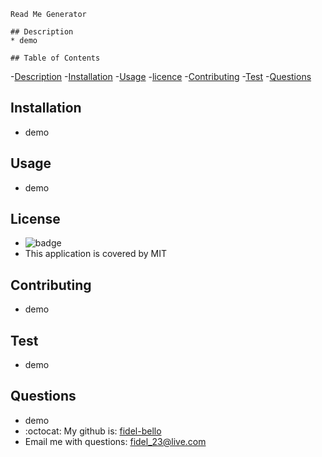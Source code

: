 
    Read Me Generator
    
    ## Description
    * demo

    ## Table of Contents
   -[Description](#Description)
   -[Installation](#Installation)
   -[Usage](#Usage)
   -[licence](#License)
   -[Contributing](#Contributing)
   -[Test](#Test)
   -[Questions](#Questions)
   
 

   ## Installation
   * demo 

   ## Usage 
   * demo

   ## License
   * ![badge](https://img.shields.io/badge/license-MIT-brightgreen)
   * This application is covered by MIT

   ## Contributing
   * demo 

   ## Test
   * demo 

   ## Questions
   * demo
   * :octocat: My github is: [fidel-bello](https://github.com/fidel-bello)<br />
   *  Email me with questions: fidel_23@live.com<br /><br />

  
